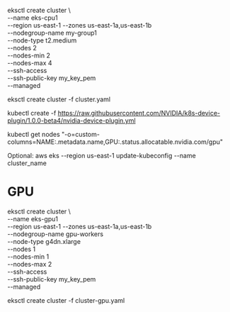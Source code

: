 eksctl create cluster \                      
--name eks-cpu1 \
--region us-east-1 --zones us-east-1a,us-east-1b \
--nodegroup-name my-group1 \
--node-type t2.medium \
--nodes 2 \
--nodes-min 2 \
--nodes-max 4 \
--ssh-access \
--ssh-public-key my_key_pem \
--managed

eksctl create cluster -f cluster.yaml

kubectl create -f https://raw.githubusercontent.com/NVIDIA/k8s-device-plugin/1.0.0-beta4/nvidia-device-plugin.yml

kubectl get nodes "-o=custom-columns=NAME:.metadata.name,GPU:.status.allocatable.nvidia\.com/gpu"

Optional:
aws eks --region us-east-1 update-kubeconfig --name cluster_name


# GPU

eksctl create cluster \                      
--name eks-gpu1 \
--region us-east-1 --zones us-east-1a,us-east-1b \
--nodegroup-name gpu-workers \
--node-type g4dn.xlarge \
--nodes 1 \
--nodes-min 1 \
--nodes-max 2 \
--ssh-access \
--ssh-public-key my_key_pem \
--managed

eksctl create cluster -f cluster-gpu.yaml
